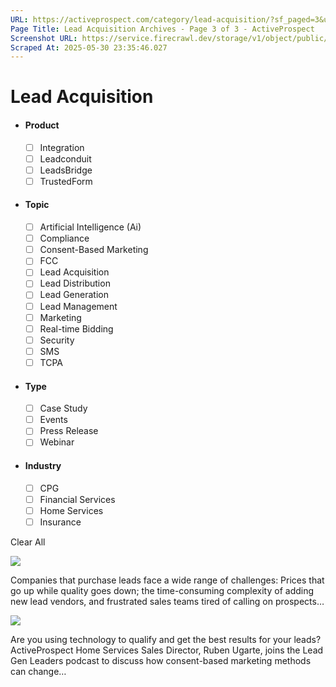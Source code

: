 ```yaml
---
URL: https://activeprospect.com/category/lead-acquisition/?sf_paged=3&utm_medium=Email&utm_source=Website&utm_campaign=AP-Email-InsideCBM-Oct
Page Title: Lead Acquisition Archives - Page 3 of 3 - ActiveProspect
Screenshot URL: https://service.firecrawl.dev/storage/v1/object/public/media/screenshot-21c5c92d-76dc-4f8c-92e2-050862197e5b.png
Scraped At: 2025-05-30 23:35:46.027
---
```

# Lead Acquisition



- #### Product


  - [ ] Integration
  - [ ] Leadconduit
  - [ ] LeadsBridge
  - [ ] TrustedForm
- #### Topic


  - [ ] Artificial Intelligence (Ai)
  - [ ] Compliance
  - [ ] Consent-Based Marketing
  - [ ] FCC
  - [ ] Lead Acquisition
  - [ ] Lead Distribution
  - [ ] Lead Generation
  - [ ] Lead Management
  - [ ] Marketing
  - [ ] Real-time Bidding
  - [ ] Security
  - [ ] SMS
  - [ ] TCPA
- #### Type


  - [ ] Case Study
  - [ ] Events
  - [ ] Press Release
  - [ ] Webinar
- #### Industry


  - [ ] CPG
  - [ ] Financial Services
  - [ ] Home Services
  - [ ] Insurance

Clear All

![](https://activeprospect.com/wp-content/uploads/2021/03/roi_tcpa_feature-400x300.png)



Companies that purchase leads face a wide range of challenges: Prices that go up while quality goes down; the time-consuming complexity of adding new lead vendors, and frustrated sales teams tired of calling on prospects…


![](https://activeprospect.com/wp-content/uploads/2021/03/Ruben_Podcast_feature-400x300.png)



Are you using technology to qualify and get the best results for your leads? ActiveProspect Home Services Sales Director, Ruben Ugarte, joins the Lead Gen Leaders podcast to discuss how consent-based marketing methods can change…



